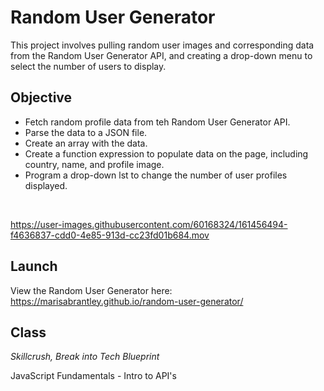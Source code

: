 # Random User Generator

This project involves pulling random user images and corresponding data from the Random User Generator API, and creating a drop-down menu to select the number of users to display.

## Objective

* Fetch random profile data from teh Random User Generator API. 
* Parse the data to a JSON file.
* Create an array with the data.
* Create a function expression to populate data on the page, including country, name, and profile image.
* Program a drop-down lst to change the number of user profiles displayed.
<br/>

https://user-images.githubusercontent.com/60168324/161456494-f4636837-cdd0-4e85-913d-cc23fd01b684.mov

## Launch

View the Random User Generator here: https://marisabrantley.github.io/random-user-generator/

## Class
*Skillcrush, Break into Tech Blueprint*

JavaScript Fundamentals - Intro to API's
